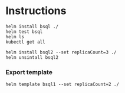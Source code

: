 # Instructions #

```
helm install bsql ./
helm test bsql
helm ls
kubectl get all

helm install bsql2 --set replicaCount=3 ./
helm unsintall bsql2
```

### Export template
```
helm template bsql1 --set replicaCount=2 ./
```
